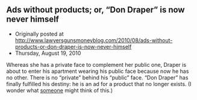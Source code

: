 ## Ads without products; or, “Don Draper” is now never himself

 * Originally posted at http://www.lawyersgunsmoneyblog.com/2010/08/ads-without-products-or-don-draper-is-now-never-himself
 * Thursday, August 19, 2010

Whereas she has a private face to complement her public one, Draper is about to enter his apartment wearing his public face because now he has no other.  There is no “private” behind his “public” face.  “Don Draper” has finally fulfilled his destiny: he is an ad for a product that no longer exists.  (I wonder what [someone](http://adswithoutproducts.com/) might think of this.)